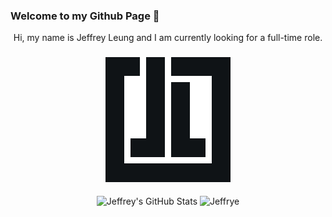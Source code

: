 ### Welcome to my Github Page 👋

<p align='center'>Hi, my name is Jeffrey Leung and I am currently looking for a full-time role.</p>
 
<h3 align='center'>
 <a href='http://jeffreyleung.netlify.app/'>
  <img src='https://raw.githubusercontent.com/jef1993/jef1993/main/logo.svg' width=200>
 </a>
</h3>




<div align='center'>
   <img align="center" height=200 src="https://github-readme-stats.vercel.app/api?username=jef1993&show_icons=true&line_height=27&theme=swift" alt="Jeffrey's 
   GitHub Stats" />
   <img align='center' src='https://github-readme-stats.vercel.app/api/top-langs/?username=jef1993&langs_count=3&theme=swift' alt='Jeffrye's lanuages'>
</div>



